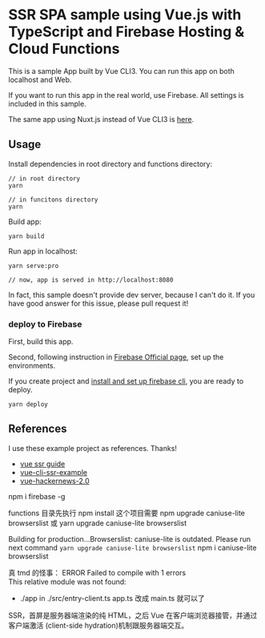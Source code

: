 # SSR SPA sample using Vue.js with TypeScript and Firebase Hosting & Cloud Functions

This is a sample App built by Vue CLI3. You can run this app on both localhost and Web.

If you want to run this app in the real world, use Firebase. All settings is included in this sample.

The same app using Nuxt.js instead of Vue CLI3 is [here](https://github.com/Mizumaki/Nuxt_SSR_TypeScript_Firebase_Workbox_example).

## Usage

Install dependencies in root directory and functions directory:

```
// in root directory
yarn

// in funcitons directory
yarn
```

Build app:

```
yarn build
```

Run app in localhost:

```
yarn serve:pro

// now, app is served in http://localhost:8080
```

In fact, this sample doesn't provide dev server, because I can't do it.
If you have good answer for this issue, please pull request it!

### deploy to Firebase

First, build this app.

Second, following instruction in [Firebase Official page](https://firebase.google.com), set up the environments.

If you create project and [install and set up firebase cli](https://firebase.google.com/docs/cli), you are ready to deploy.

```
yarn deploy
```

## References

I use these example project as references.
Thanks!

- [vue ssr guide](https://ssr.vuejs.org)
- [vue-cli-ssr-example](https://github.com/eddyerburgh/vue-cli-ssr-example)
- [vue-hackernews-2.0](https://github.com/vuejs/vue-hackernews-2.0)

npm i firebase -g

functions 目录先执行 npm install
这个项目需要
npm upgrade caniuse-lite browserslist 或
yarn upgrade caniuse-lite browserslist

Building for production...Browserslist: caniuse-lite is outdated. Please run next command `yarn upgrade caniuse-lite browserslist`
npm i caniuse-lite browserslist

真 tmd 的怪事：
ERROR Failed to compile with 1 errors  
This relative module was not found:

- ./app in ./src/entry-client.ts
  app.ts 改成 main.ts 就可以了

SSR，首屏是服务器端渲染的纯 HTML，之后 Vue 在客户端浏览器接管，并通过客户端激活 (client-side hydration)机制跟服务器端交互。
